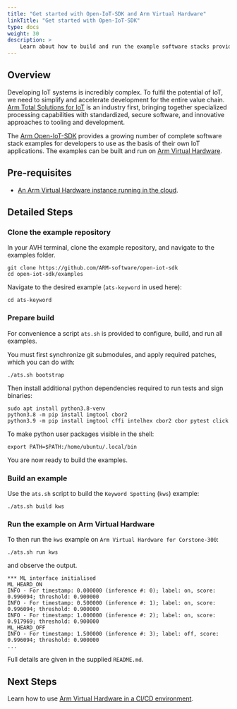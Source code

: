 ```yaml
---
title: "Get started with Open-IoT-SDK and Arm Virtual Hardware"
linkTitle: "Get started with Open-IoT-SDK"
type: docs
weight: 30
description: >
    Learn about how to build and run the example software stacks provided as the Open-IoT-SDK.
---
```

## Overview
Developing IoT systems is incredibly complex. To fulfil the potential of IoT, we need to simplify and accelerate development for the entire value chain. [Arm Total Solutions for IoT](https://www.arm.com/solutions/iot/total-solutions-iot) is an industry first, bringing together specialized processing capabilities with standardized, secure software, and innovative approaches to tooling and development.

The [Arm Open-IoT-SDK](https://github.com/ARM-software/open-iot-sdk) provides a growing number of complete software stack examples for developers to use as the basis of their own IoT applications. The examples can be built and run on [Arm Virtual Hardware](https://avh.arm.com/).

## Pre-requisites

* [An Arm Virtual Hardware instance running in the cloud](/iot/aws/launch).

## Detailed Steps

### Clone the example repository

In your AVH terminal, clone the example repository, and navigate to the examples folder.
```console
git clone https://github.com/ARM-software/open-iot-sdk
cd open-iot-sdk/examples
```
Navigate to the desired example (`ats-keyword` in used here):
```console
cd ats-keyword
```
### Prepare build

For convenience a script `ats.sh` is provided to configure, build, and run all examples.

You must first synchronize git submodules, and apply required patches, which you can do with:
```console
./ats.sh bootstrap
```
Then install additional python dependencies required to run tests and sign binaries:
```console
sudo apt install python3.8-venv
python3.8 -m pip install imgtool cbor2
python3.9 -m pip install imgtool cffi intelhex cbor2 cbor pytest click
```
To make python user packages visible in the shell:
```console
export PATH=$PATH:/home/ubuntu/.local/bin
```
You are now ready to build the examples.

### Build an example

Use the `ats.sh` script to build the `Keyword Spotting` (`kws`) example:
```console
./ats.sh build kws
```

### Run the example on Arm Virtual Hardware

To then run the `kws` example on `Arm Virtual Hardware for Corstone-300`:
```console
./ats.sh run kws
```
and observe the output.
```
*** ML interface initialised
ML_HEARD_ON
INFO - For timestamp: 0.000000 (inference #: 0); label: on, score: 0.996094; threshold: 0.900000
INFO - For timestamp: 0.500000 (inference #: 1); label: on, score: 0.996094; threshold: 0.900000
INFO - For timestamp: 1.000000 (inference #: 2); label: on, score: 0.917969; threshold: 0.900000
ML_HEARD_OFF
INFO - For timestamp: 1.500000 (inference #: 3); label: off, score: 0.996094; threshold: 0.900000
...
```
Full details are given in the supplied `README.md`.

## Next Steps

Learn how to use [Arm Virtual Hardware in a CI/CD environment](/iot/cicd).
